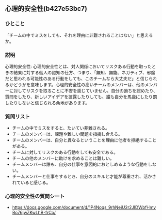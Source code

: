 心理的安全性(b427e53bc7)
---

### ひとこと
「チームの中でミスをしても、それを理由に非難されることはない」と思えるか。

### 説明
心理的安全性: 心理的安全性とは、対人関係においてリスクある行動を取ったときの結果に対する個人の認知の仕方、つまり、「無知、無能、ネガティブ、邪魔だと思われる可能性のある行動をしても、このチームなら大丈夫だ」と信じられるかどうかを意味します。心理的安全性の高いチームのメンバーは、他のメンバーに対してリスクを取ることに不安を感じていません。自分の過ちを認めたり、質問をしたり、新しいアイデアを披露したりしても、誰も自分を馬鹿にしたり罰したりしないと信じられる余地があります。

### 質問リスト
- チームの中でミスをすると、たいてい非難される。
- チームのメンバーは、課題や難しい問題を指摘し合える。
- チームのメンバーは、自分と異なるということを理由に他者を拒絶することがある。
- チームに対してリスクのある行動をしても安全である。
- チームの他のメンバーに助けを求めることは難しい。
- チームメンバーは誰も、自分の仕事を意図的におとしめるような行動をしない。
- チームメンバーと仕事をするとき、自分のスキルと才能が尊重され、活かされていると感じる。

### 心理的安全性の質問シート
- https://docs.google.com/document/d/1P4Noqs_9rhNeiU2r2JlDWbfHmyBo76jwZKwLhB-frCo/
